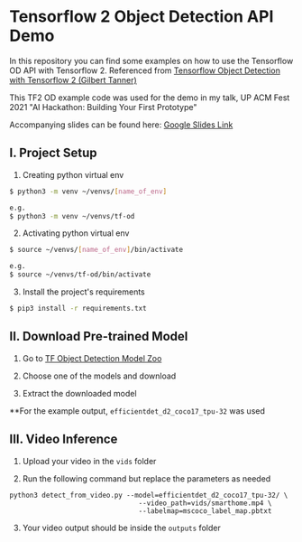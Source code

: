 # Tensorflow 2 Object Detection API Demo

In this repository you can find some examples on how to use the Tensorflow OD API with Tensorflow 2. 
Referenced from [Tensorflow Object Detection with Tensorflow 2 (Gilbert Tanner)](https://gilberttanner.com/blog/object-detection-with-tensorflow-2)

This TF2 OD example code was used for the demo in my talk, UP ACM Fest 2021 "AI Hackathon: Building Your First Prototype"

Accompanying slides can be found here: [Google Slides Link](https://bit.ly/acmfest_ai_prototyping)

## I. Project Setup

1. Creating python virtual env

```bash
$ python3 -m venv ~/venvs/[name_of_env]

e.g.
$ python3 -m venv ~/venvs/tf-od
```
2. Activating python virtual env

```bash
$ source ~/venvs/[name_of_env]/bin/activate

e.g.
$ source ~/venvs/tf-od/bin/activate
```

3. Install the project's requirements

```bash
$ pip3 install -r requirements.txt
```


## II. Download Pre-trained Model

1. Go to [TF Object Detection Model Zoo](https://github.com/tensorflow/models/blob/master/research/object_detection/g3doc/tf2_detection_zoo.md) 

2. Choose one of the models and download

3. Extract the downloaded model

**For the example output, `efficientdet_d2_coco17_tpu-32` was used

## III. Video Inference

1. Upload your video in the `vids` folder

2. Run the following command but replace the parameters as needed

```
python3 detect_from_video.py --model=efficientdet_d2_coco17_tpu-32/ \
                                --video_path=vids/smarthome.mp4 \
                                --labelmap=mscoco_label_map.pbtxt
```

3. Your video output should be inside the `outputs` folder
